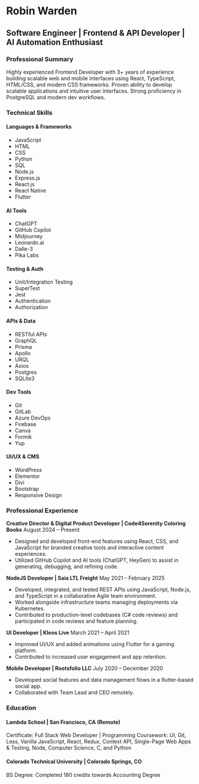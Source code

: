 # Robin Warden
## Software Engineer | Frontend & API Developer | AI Automation Enthusiast

### Professional Summary

Highly experienced Frontend Developer with 3+ years of experience building scalable web and mobile interfaces using React, TypeScript, HTML/CSS, and modern CSS frameworks. Proven ability to develop scalable applications and intuitive user interfaces. Strong proficiency in PostgreSQL and modern dev workflows.

### Technical Skills
#### Languages & Frameworks
* JavaScript
* HTML
* CSS
* Python
* SQL
* Node.js
* Express.js
* React.js
* React Native
* Flutter

#### AI Tools
* ChatGPT
* GitHub Copilot
* Midjourney
* Leonardo.ai
* Dalle-3
* Pika Labs

#### Testing & Auth
* Unit/Integration Testing
* SuperTest
* Jest
* Authentication
* Authorization

#### APIs & Data
* RESTful APIs
* GraphQL
* Prisma
* Apollo
* URQL
* Axios
* Postgres
* SQLite3

#### Dev Tools
* Git
* GitLab
* Azure DevOps
* Firebase
* Canva
* Formik
* Yup

#### UI/UX & CMS
* WordPress
* Elementor
* Divi
* Bootstrap
* Responsive Design

### Professional Experience

**Creative Director & Digital Product Developer | Code4Serenity Coloring Books**
August 2024 – Present

* Designed and developed front-end features using React, CSS, and JavaScript for branded creative tools and interactive content experiences.
* Utilized GitHub Copilot and AI tools (ChatGPT, HeyGen) to assist in generating, debugging, and refining code.

**NodeJS Developer | Saia LTL Freight**
May 2021 – February 2025

* Developed, integrated, and tested REST APIs using JavaScript, Node.js, and TypeScript in a collaborative Agile team environment.
* Worked alongside infrastructure teams managing deployments via Kubernetes.
* Contributed to production-level codebases (C# code reviews) and participated in code reviews and feature planning.

**UI Developer | Kleos Live**
March 2021 – April 2021

* Improved UI/UX and added animations using Flutter for a gaming platform.
* Contributed to increased user engagement and app retention.

**Mobile Developer | Rootsfolio LLC**
July 2020 – December 2020

* Developed social features and data management flows in a flutter-based social app.
* Collaborated with Team Lead and CEO remotely.

### Education
#### Lambda School | San Francisco, CA (Remote)
Certificate: Full Stack Web Developer | Programming Coursework: UI, Git, Less, Vanilla JavaScript, React, Redux, Context API, Single-Page Web Apps & Testing, Node, Computer Science, C, and Python

#### Colorado Technical University | Colorado Springs, CO
BS Degree: Completed 180 credits towards Accounting Degree
